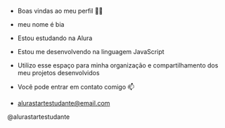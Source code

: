 - Boas vindas ao meu perfil 💙💙
- meu nome é bia

- Estou estudando na Alura

- Estou me desenvolvendo na linguagem JavaScript

- Utilizo esse espaço para minha organização e compartilhamento dos meu projetos desenvolvidos

- Você pode entrar em contato comigo 📫

- alurastartestudante@email.com

@alurastartestudante
